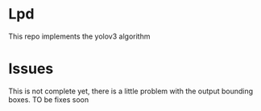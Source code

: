 # Lpd
This repo implements the yolov3 algorithm

# Issues
This is not complete yet, there is a little problem with the output bounding boxes. TO be fixes soon
